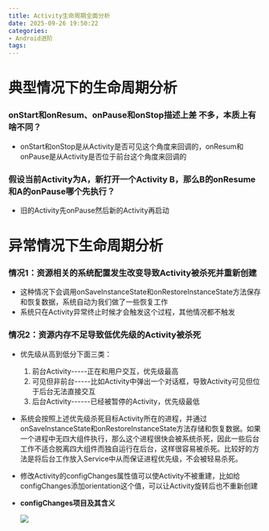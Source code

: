 ```yaml
---
title: Activity生命周期全面分析
date: 2025-09-26 19:50:22
categories:
- Android进阶
tags:
---
```


# 典型情况下的生命周期分析

### onStart和onResum、onPause和onStop描述上差 不多，本质上有啥不同？

- onStart和onStop是从Activity是否可见这个角度来回调的，onResum和onPause是从Activity是否位于前台这个角度来回调的

### 假设当前Activity为A，新打开一个Activity B，那么B的onResume和A的onPause哪个先执行？

- 旧的Activity先onPause然后新的Activity再启动

# 异常情况下生命周期分析

### 情况1：资源相关的系统配置发生改变导致Activity被杀死并重新创建

- 这种情况下会调用onSaveInstanceState和onRestoreInstanceState方法保存和恢复数据，系统自动为我们做了一些恢复工作
- 系统只在Activity异常终止时候才会触发这个过程，其他情况都不触发

### 情况2：资源内存不足导致低优先级的Activity被杀死

- 优先级从高到低分下面三类：
  1. 前台Activity-----正在和用户交互，优先级最高
  2. 可见但非前台-----比如Activity中弹出一个对话框，导致Activity可见但位于后台无法直接交互
  3. 后台Activity------已经被暂停的Activity，优先级最低

- 系统会按照上述优先级杀死目标Activity所在的进程，并通过onSaveInstanceState和onRestoreInstanceState方法存储和恢复数据。如果一个进程中无四大组件执行，那么这个进程很快会被系统杀死，因此一些后台工作不适合脱离四大组件而独自运行在后台，这样很容易被杀死。比较好的方法是将后台工作放入Service中从而保证进程优先级，不会被轻易杀死。

- 修改Activity的configChanges属性值可以使Activity不被重建，比如给configChanges添加orientation这个值，可以让Activity旋转后也不重新创建

- **configChanges项目及其含义**

  ![](../img/img126.jpg)

